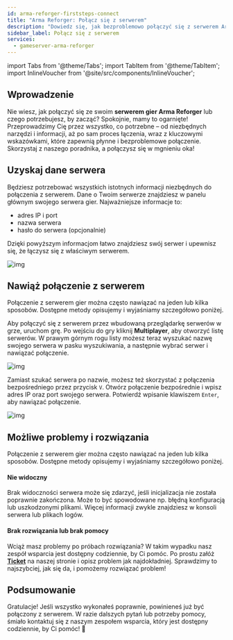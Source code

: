 ```yaml
---
id: arma-reforger-firststeps-connect
title: "Arma Reforger: Połącz się z serwerem"
description: "Dowiedz się, jak bezproblemowo połączyć się z serwerem Arma Reforger i zacznij grać bez stresu → Sprawdź teraz"
sidebar_label: Połącz się z serwerem
services:
  - gameserver-arma-reforger
---
```


import Tabs from '@theme/Tabs';
import TabItem from '@theme/TabItem';
import InlineVoucher from '@site/src/components/InlineVoucher';


## Wprowadzenie
Nie wiesz, jak połączyć się ze swoim **serwerem gier Arma Reforger** lub czego potrzebujesz, by zacząć? Spokojnie, mamy to ogarnięte! Przeprowadzimy Cię przez wszystko, co potrzebne – od niezbędnych narzędzi i informacji, aż po sam proces łączenia, wraz z kluczowymi wskazówkami, które zapewnią płynne i bezproblemowe połączenie. Skorzystaj z naszego poradnika, a połączysz się w mgnieniu oka!

<InlineVoucher />



## Uzyskaj dane serwera

Będziesz potrzebować wszystkich istotnych informacji niezbędnych do połączenia z serwerem. Dane o Twoim serwerze znajdziesz w panelu głównym swojego serwera gier. Najważniejsze informacje to:

- adres IP i port
- nazwa serwera
- hasło do serwera (opcjonalnie)

Dzięki powyższym informacjom łatwo znajdziesz swój serwer i upewnisz się, że łączysz się z właściwym serwerem.

![img](https://screensaver01.zap-hosting.com/index.php/s/RJb99LD9eMYdGwm/preview)

## Nawiąż połączenie z serwerem

Połączenie z serwerem gier można często nawiązać na jeden lub kilka sposobów. Dostępne metody opisujemy i wyjaśniamy szczegółowo poniżej.

<Tabs>
    <TabItem value="connect_solution_server_browser_ingame" label="Przeglądarka serwerów (w grze)" default>

Aby połączyć się z serwerem przez wbudowaną przeglądarkę serwerów w grze, uruchom grę. Po wejściu do gry kliknij **Multiplayer**, aby otworzyć listę serwerów. W prawym górnym rogu listy możesz teraz wyszukać nazwę swojego serwera w pasku wyszukiwania, a następnie wybrać serwer i nawiązać połączenie.

![img](https://screensaver01.zap-hosting.com/index.php/s/NfpZo6FgFtxDP7x/download)

</TabItem>

<TabItem value="connect_solution_direct_ingame" label="Połączenie bezpośrednie (w grze)">

Zamiast szukać serwera po nazwie, możesz też skorzystać z połączenia bezpośredniego przez przycisk `V`. Otwórz połączenie bezpośrednie i wpisz adres IP oraz port swojego serwera. Potwierdź wpisanie klawiszem `Enter`, aby nawiązać połączenie.

![img](https://screensaver01.zap-hosting.com/index.php/s/Ng6KMdExbkNQfoA/download)

</TabItem>


</Tabs>



## Możliwe problemy i rozwiązania

Połączenie z serwerem gier można często nawiązać na jeden lub kilka sposobów. Dostępne metody opisujemy i wyjaśniamy szczegółowo poniżej.

#### Nie widoczny

Brak widoczności serwera może się zdarzyć, jeśli inicjalizacja nie została poprawnie zakończona. Może to być spowodowane np. błędną konfiguracją lub uszkodzonymi plikami. Więcej informacji zwykle znajdziesz w konsoli serwera lub plikach logów.



#### Brak rozwiązania lub brak pomocy

Wciąż masz problemy po próbach rozwiązania? W takim wypadku nasz zespół wsparcia jest dostępny codziennie, by Ci pomóc. Po prostu załóż **[Ticket](https://zap-hosting.com/en/customer/support/)** na naszej stronie i opisz problem jak najdokładniej. Sprawdzimy to najszybciej, jak się da, i pomożemy rozwiązać problem!



## Podsumowanie

Gratulacje! Jeśli wszystko wykonałeś poprawnie, powinieneś już być połączony z serwerem. W razie dalszych pytań lub potrzeby pomocy, śmiało kontaktuj się z naszym zespołem wsparcia, który jest dostępny codziennie, by Ci pomóc! 🙂




<InlineVoucher />